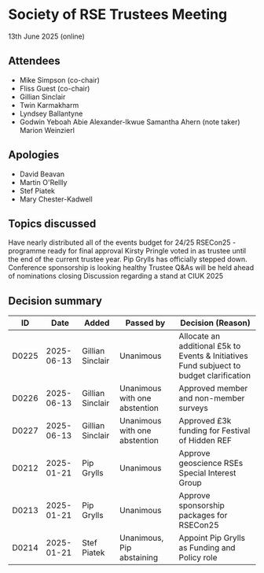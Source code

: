 # Society of RSE Trustees Meeting

13th June 2025 (online)

## Attendees

- Mike Simpson (co-chair)
- Fliss Guest (co-chair)
- Gillian Sinclair 
- Twin Karmakharm 
- Lyndsey Ballantyne
- Godwin Yeboah 
  Abie Alexander-Ikwue
  Samantha Ahern (note taker)
  Marion Weinzierl

## Apologies

- David Beavan
- Martin O'Rellly
- Stef Piatek
- Mary Chester-Kadwell


## Topics discussed
Have nearly distributed all of the events budget for 24/25
RSECon25 - programme ready for final approval
Kirsty Pringle voted in as trustee until the end of the current trustee year.  Pip Grylls has officially stepped down.
Conference sponsorship is looking healthy
Trustee Q&As will be held ahead of nominations closing
Discussion regarding a stand at CIUK 2025


## Decision summary

| ID    | Date       | Added       | Passed by                 | Decision (Reason)                                                                                                        |
|-------|------------|-------------|---------------------------|--------------------------------------------------------------------------------------------------------------------------|
| D0225 | 2025-06-13 | Gillian Sinclair  | Unanimous | Allocate an additional £5k to Events & Initiatives Fund subjuect to budget clarification |
| D0226 | 2025-06-13 | Gillian Sinclair  | Unanimous with one abstention | Approved member and non-member surveys |
| D0227 | 2025-06-13 | Gillian Sinclair  | Unanimous with one abstention | Approved £3k funding for Festival of Hidden REF |
| D0212 | 2025-01-21 | Pip Grylls  | Unanimous                 | Approve geoscience RSEs Special Interest Group                                                                           |
| D0213 | 2025-01-21 | Pip Grylls  | Unanimous                 | Approve sponsorship packages for RSECon25                                                                                |
| D0214 | 2025-01-21 | Stef Piatek | Unanimous, Pip abstaining | Appoint Pip Grylls as Funding and Policy role                                                                            |
